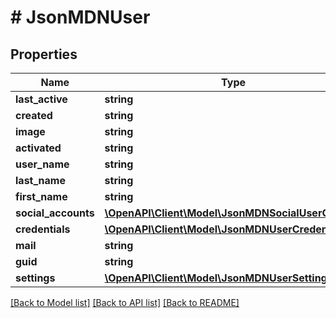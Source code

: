 # # JsonMDNUser

## Properties

Name | Type | Description | Notes
------------ | ------------- | ------------- | -------------
**last_active** | **string** |  | [optional]
**created** | **string** |  | [optional]
**image** | **string** |  | [optional]
**activated** | **string** |  | [optional]
**user_name** | **string** |  | [optional]
**last_name** | **string** |  | [optional]
**first_name** | **string** |  | [optional]
**social_accounts** | [**\OpenAPI\Client\Model\JsonMDNSocialUserObject[]**](JsonMDNSocialUserObject.md) |  | [optional]
**credentials** | [**\OpenAPI\Client\Model\JsonMDNUserCredentials**](JsonMDNUserCredentials.md) |  | [optional]
**mail** | **string** |  | [optional]
**guid** | **string** |  | [optional]
**settings** | [**\OpenAPI\Client\Model\JsonMDNUserSetting[]**](JsonMDNUserSetting.md) |  | [optional]

[[Back to Model list]](../../README.md#models) [[Back to API list]](../../README.md#endpoints) [[Back to README]](../../README.md)
